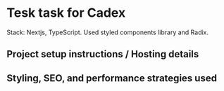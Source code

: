 # Tesk task for Cadex

Stack: Nextjs, TypeScript. Used styled components library and Radix.

## Project setup instructions / Hosting details

## Styling, SEO, and performance strategies used
